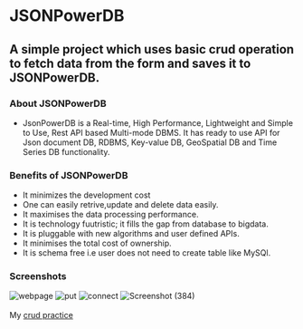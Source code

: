 # JSONPowerDB
## A simple project which uses basic crud operation to fetch data from the form and saves it to JSONPowerDB.
### About JSONPowerDB
- JsonPowerDB is a Real-time, High Performance, Lightweight and Simple to Use, Rest API based Multi-mode DBMS. It has ready to  use API for Json document DB, RDBMS, Key-value DB, GeoSpatial DB and Time Series DB functionality.
### Benefits of JSONPowerDB
- It minimizes the development cost
- One can easily retrive,update and delete data easily.
- It maximises the data processing performance.
- It is technology fuutristic; it fills the gap from database to bigdata.
- It is pluggable with new algorithms and user defined APIs.
- It minimises the total cost of ownership.
- It is schema free i.e user does not need to create table like MySQl.
### Screenshots
![webpage](https://user-images.githubusercontent.com/70443980/146673324-17bf831f-9dd4-4866-8220-1dc0d16f9e28.png)
![put](https://user-images.githubusercontent.com/70443980/146673360-0472f700-fe0f-427d-aa8c-d4050b969b2c.png)
![connect](https://user-images.githubusercontent.com/70443980/146673391-63c29ecb-09bc-4e7f-80ac-78852234b9ab.png)
![Screenshot (384)](https://user-images.githubusercontent.com/70443980/146673432-24c034c3-5593-471a-a486-fb08e42122d8.png)
<br></br>
 My [crud practice](https://drive.google.com/drive/folders/1yDTv3bG2ewxvWIsyAJC696SveciGlSAC?usp=sharing)
